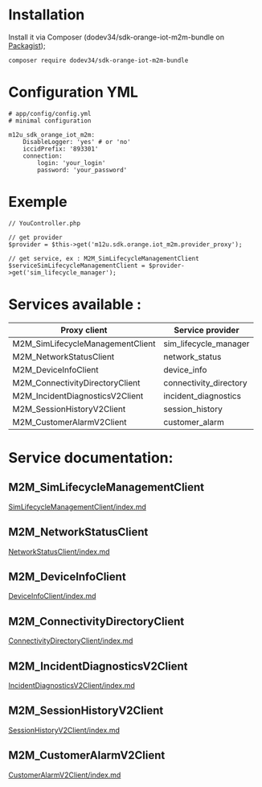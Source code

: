 Installation
===

Install it via Composer (dodev34/sdk-orange-iot-m2m-bundle on [Packagist](https://packagist.org/packages/dodev34/sdk-orange-iot-m2m-bundle));

````
composer require dodev34/sdk-orange-iot-m2m-bundle
````

Configuration YML
====

````
# app/config/config.yml
# minimal configuration

m12u_sdk_orange_iot_m2m:
    DisableLogger: 'yes' # or 'no'
    iccidPrefix: '893301'
    connection:
        login: 'your_login'
        password: 'your_password'
````

Exemple
===
````
// YouController.php

// get provider
$provider = $this->get('m12u.sdk.orange.iot_m2m.provider_proxy');

// get service, ex : M2M_SimLifecycleManagementClient
$serviceSimLifecycleManagementClient = $provider->get('sim_lifecycle_manager');

````


Services available : 
====
| Proxy client | Service provider |
|----------------------------------|------------------------|
| M2M_SimLifecycleManagementClient |  sim_lifecycle_manager |
| M2M_NetworkStatusClient | network_status |
| M2M_DeviceInfoClient | device_info |
| M2M_ConnectivityDirectoryClient | connectivity_directory |
| M2M_IncidentDiagnosticsV2Client | incident_diagnostics |
| M2M_SessionHistoryV2Client | session_history |
| M2M_CustomerAlarmV2Client | customer_alarm |


Service documentation:
===

M2M_SimLifecycleManagementClient
---
[SimLifecycleManagementClient/index.md](https://github.com/dodev34/sdk-orange-iot-m2m-bundle/tree/master/Resources/doc/SimLifecycleManagementClient/index.md)

M2M_NetworkStatusClient
---
[NetworkStatusClient/index.md](https://github.com/dodev34/sdk-orange-iot-m2m-bundle/tree/master/Resources/doc/NetworkStatusClient/index.md)

M2M_DeviceInfoClient
---
[DeviceInfoClient/index.md](https://github.com/dodev34/sdk-orange-iot-m2m-bundle/tree/master/Resources/doc/DeviceInfoClient/index.md)

M2M_ConnectivityDirectoryClient
---
[ConnectivityDirectoryClient/index.md](https://github.com/dodev34/sdk-orange-iot-m2m-bundle/tree/master/Resources/doc/ConnectivityDirectoryClient/index.md)

M2M_IncidentDiagnosticsV2Client
---
[IncidentDiagnosticsV2Client/index.md](https://github.com/dodev34/sdk-orange-iot-m2m-bundle/tree/master/Resources/doc/IncidentDiagnosticsV2Client/index.md)

M2M_SessionHistoryV2Client
---
[SessionHistoryV2Client/index.md](https://github.com/dodev34/sdk-orange-iot-m2m-bundle/tree/master/Resources/doc/IncidentDiagnosticsV2Client/index.md)

M2M_CustomerAlarmV2Client
---
[CustomerAlarmV2Client/index.md](https://github.com/dodev34/sdk-orange-iot-m2m-bundle/tree/master/Resources/doc/CustomerAlarmV2Client/index.md)